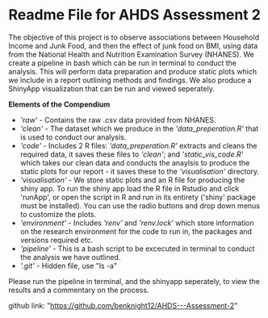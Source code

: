 # Readme File for AHDS Assessment 2

The objective of this project is to observe associations between Household Income and Junk Food, and then the effect of junk food on BMI, using data from the National Health and Nutrition Examination Survey (NHANES). We create a pipeline in bash which can be run in terminal to conduct the analysis. This will perform data preparation and produce static plots which we include in a report outlining methods and findings. We also produce a ShinyApp visualization that can be run and viewed seperately. 

**Elements of the Compendium**
- *'raw'* - Contains the raw .csv data provided from NHANES.
- *'clean'* - The dataset which we produce in the *'data_preperation.R'* that is used to conduct our analysis.
- *'code'* - Includes 2 R files: *'data_preperation.R'* extracts and cleans the required data, it saves these files to *'clean'*; and *'static_vis_code.R'* which takes our clean data and conducts the anaylsis to produce the static plots for our report - it saves these to the *'visualisation'* directory.
- *'visualisation'* - We store static plots and an R file for producing the shiny app. To run the shiny app load the R file in Rstudio and click 'runApp', or open the script in R and run in its entirety ('shiny' package must be installed). You can use the radio buttons and drop down menus to customize the plots.
- *'environment'* - Includes *'renv'* and *'renv.lock'* which store information on the research environment for the code to run in, the packages and versions required etc.
- *'pipeline'* - This is a bash script to be excecuted in terminal to conduct the analysis  we have outlined.
- *'.git'* - Hidden file, use "ls -a" 

Please run the pipeline in terminal, and the shinyapp seperately, to view the results and a commentary on the process.

github link: "https://github.com/benknight12/AHDS---Assessment-2"